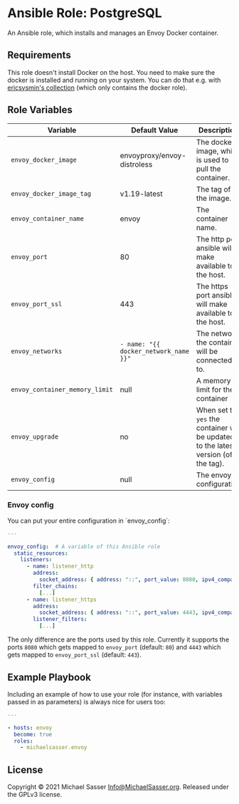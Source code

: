 # Ansible Role: PostgreSQL

An Ansible role, which installs and manages an Envoy Docker container.

## Requirements

This role doesn't install Docker on the host. You need to make sure the docker
is installed and running on your system. You can do that e.g. with [ericsysmin's collection](https://galaxy.ansible.com/ericsysmin/docker) (which only contains the docker role).

## Role Variables

| Variable                           | Default Value                           | Description                                                                         |
| ---------------------------------- | --------------------------------------- | ----------------------------------------------------------------------------------- |
| `envoy_docker_image`               | envoyproxy/envoy-distroless             | The docker image, which is used to pull the container.                              |
| `envoy_docker_image_tag`           | v1.19-latest                            | The tag of the image.                                                               |
| `envoy_container_name`             | envoy                                   | The container name.                                                                 |
| `envoy_port`                       | 80                                      | The http port ansible will make available to the host.                              |
| `envoy_port_ssl`                   | 443                                     | The https port ansible will make available to the host.                             |
| `envoy_networks`                   | `- name: "{{ docker_network_name }}"`   | The network the container will be connected to.                                     |
| `envoy_container_memory_limit`     | null                                    | A memory limit for the container                                                    |
| `envoy_upgrade`                    | no                                      | When set to `yes` the container will be updated to the latest version (of the tag). |
| `envoy_config`                     | null                                    | The envoy configuration                                                             |

### Envoy config

You can put your entire configuration in ´envoy_config`:

```yaml
---

envoy_config:  # A variable of this Ansible role
  static_resources:
    listeners:
      - name: listener_http
        address:
          socket_address: { address: "::", port_value: 8080, ipv4_compat: true }
        filter_chains:
          [...]
      - name: listener_https
        address:
          socket_address: { address: "::", port_value: 4443, ipv4_compat: true }
        listener_filters:
          [...]
```

The only difference are the ports used by this role. Currently it supports the
ports `8080` which gets mapped to `envoy_port` (default: `80`) and `4443` which 
gets mapped to `envoy_port_ssl` (default: `443`).

## Example Playbook

Including an example of how to use your role (for instance, with variables passed in as parameters) is always nice for users too:

```yaml
---

- hosts: envoy
  become: true
  roles:
    - michaelsasser.envoy
```

## License

Copyright &copy; 2021 Michael Sasser <Info@MichaelSasser.org>. Released under
the GPLv3 license.
